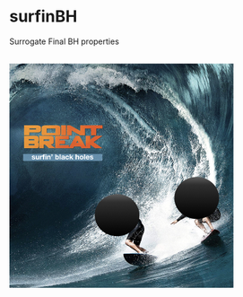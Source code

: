# surfinBH

Surrogate Final BH properties <br/>

<br/> <img src="images/point_break.jpeg" alt="Point Break" width="400px"/>
